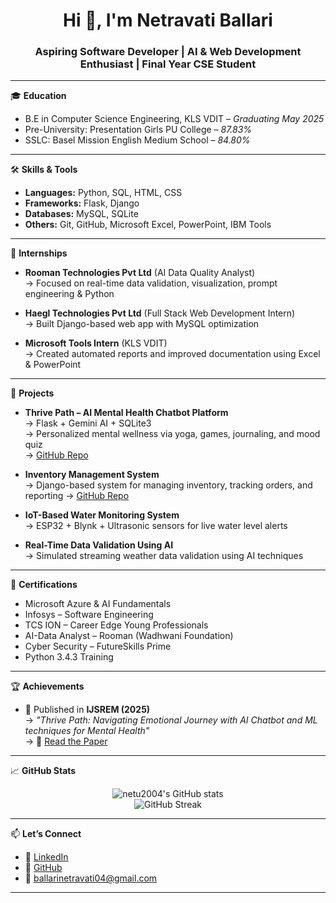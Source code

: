 <h1 align="center">Hi 👋, I'm Netravati Ballari</h1>
<h3 align="center">Aspiring Software Developer | AI & Web Development Enthusiast | Final Year CSE Student</h3>

---

🎓 **Education**  
- B.E in Computer Science Engineering, KLS VDIT – *Graduating May 2025*  
- Pre-University: Presentation Girls PU College – *87.83%*  
- SSLC: Basel Mission English Medium School – *84.80%*

---

🛠️ **Skills & Tools**  
- **Languages:** Python, SQL, HTML, CSS  
- **Frameworks:** Flask, Django  
- **Databases:** MySQL, SQLite  
- **Others:** Git, GitHub, Microsoft Excel, PowerPoint, IBM Tools  

---

💼 **Internships**  
- **Rooman Technologies Pvt Ltd** (AI Data Quality Analyst)  
  → Focused on real-time data validation, visualization, prompt engineering & Python  

- **Haegl Technologies Pvt Ltd** (Full Stack Web Development Intern)  
  → Built Django-based web app with MySQL optimization  

- **Microsoft Tools Intern** (KLS VDIT)  
  → Created automated reports and improved documentation using Excel & PowerPoint  

---

🚀 **Projects**  
- **Thrive Path – AI Mental Health Chatbot Platform**  
  → Flask + Gemini AI + SQLite3  
  → Personalized mental wellness via yoga, games, journaling, and mood quiz  
  → [GitHub Repo](https://github.com/netu2004/ThrivePath)

- **Inventory Management System**  
  → Django-based system for managing inventory, tracking orders, and reporting
  → [GitHub Repo](https://github.com/netu2004/django-ims)  

- **IoT-Based Water Monitoring System**  
  → ESP32 + Blynk + Ultrasonic sensors for live water level alerts  

- **Real-Time Data Validation Using AI**  
  → Simulated streaming weather data validation using AI techniques  

---

📜 **Certifications**  
- Microsoft Azure & AI Fundamentals  
- Infosys – Software Engineering  
- TCS ION – Career Edge Young Professionals  
- AI-Data Analyst – Rooman (Wadhwani Foundation)  
- Cyber Security – FutureSkills Prime  
- Python 3.4.3 Training  

---

🏆 **Achievements**  
- 📄 Published in **IJSREM (2025)**  
  → *"Thrive Path: Navigating Emotional Journey with AI Chatbot and ML techniques for Mental Health"*  
  → 🔗 [Read the Paper](https://ijsrem.com/download/thrive-path-navigating-emotional-journey-with-ai-chatbot-and-machine-learning-techniques-for-mental-health/#:~:text=Thrive%20Path:%20Navigating%20Emotional%20Journey%20with%20AI,Create%20Date%2020/05/2025.%20*%20Last%20Updated%2020/05/2025)

---

📈 **GitHub Stats**
<p align="center">
  <img src="https://github-readme-stats.vercel.app/api?username=netu2004&show_icons=true&theme=tokyonight" alt="netu2004's GitHub stats" />
  <br>
  <img src="https://github-readme-streak-stats.herokuapp.com/?user=netu2004&theme=tokyonight" alt="GitHub Streak" />
</p>

---

📫 **Let’s Connect**  
- 💼 [LinkedIn](https://www.linkedin.com/in/netravatiballari020)  
- 🐙 [GitHub](https://github.com/netu2004)  
- 📧 ballarinetravati04@gmail.com

---
